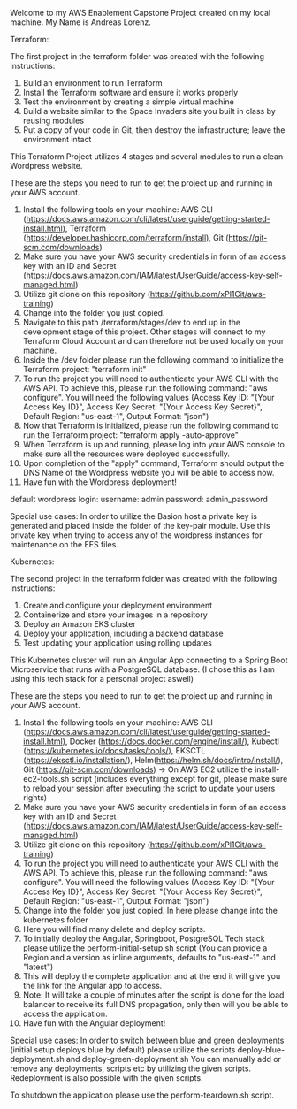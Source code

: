 Welcome to my AWS Enablement Capstone Project created on my local machine. My Name is Andreas Lorenz.

Terraform:

The first project in the terraform folder was created with the following instructions:

1. Build an environment to run Terraform 
2. Install the Terraform software and ensure it works properly
3. Test the environment by creating a simple virtual machine 
4. Build a website similar to the Space Invaders site you built in class by reusing modules
5. Put a copy of your code in Git, then destroy the infrastructure; leave the environment intact

This Terraform Project utilizes 4 stages and several modules to run a clean Wordpress website. 

These are the steps you need to run to get the project up and running in your AWS account.

1. Install the following tools on your machine: AWS CLI (https://docs.aws.amazon.com/cli/latest/userguide/getting-started-install.html), Terraform (https://developer.hashicorp.com/terraform/install), Git (https://git-scm.com/downloads)
2. Make sure you have your AWS security credentials in form of an access key with an ID and Secret (https://docs.aws.amazon.com/IAM/latest/UserGuide/access-key-self-managed.html)
2. Utilize git clone on this repository (https://github.com/xPl1Cit/aws-training)
3. Change into the folder you just copied.
4. Navigate to this path /terraform/stages/dev to end up in the development stage of this project. Other stages will connect to my Terraform Cloud Account and can therefore not be used locally on your machine.
5. Inside the /dev folder please run the following command to initialize the Terraform project: "terraform init"
6. To run the project you will need to authenticate your AWS CLI with the AWS API. To achieve this, please run the following command: "aws configure". You will need the following values (Access Key ID: "{Your Access Key ID}", Access Key Secret: "{Your Access Key Secret}", Default Region: "us-east-1", Output Format: "json")
7. Now that Terraform is initialized, please run the following command to run the Terraform project: "terraform apply -auto-approve"
8. When Terraform is up and running, please log into your AWS console to make sure all the resources were deployed successfully.
9. Upon completion of the "apply" command, Terraform should output the DNS Name of the Wordpress website you will be able to access now.
10. Have fun with the Wordpress deployment!

default wordpress login:
username: admin
password: admin_password

Special use cases:
In order to utilize the Basion host a private key is generated and placed inside the folder of the key-pair module. Use this private key when trying to access any of the wordpress instances for maintenance on the EFS files.



Kubernetes:

The second project in the terraform folder was created with the following instructions:

1. Create and configure your deployment environment
2. Containerize and store your images in a repository
3. Deploy an Amazon EKS cluster
4. Deploy your application, including a backend database
5. Test updating your application using rolling updates

This Kubernetes cluster will run an Angular App connecting to a Spring Boot Microservice that runs with a PostgreSQL database. (I chose this as I am using this tech stack for a personal project aswell)

These are the steps you need to run to get the project up and running in your AWS account.

1. Install the following tools on your machine: AWS CLI (https://docs.aws.amazon.com/cli/latest/userguide/getting-started-install.html), Docker (https://docs.docker.com/engine/install/), Kubectl (https://kubernetes.io/docs/tasks/tools/), EKSCTL (https://eksctl.io/installation/), Helm(https://helm.sh/docs/intro/install/), Git (https://git-scm.com/downloads) -> On AWS EC2 utilize the install-ec2-tools.sh script (includes everything except for git, please make sure to reload your session after executing the script to update your users rights)
2. Make sure you have your AWS security credentials in form of an access key with an ID and Secret (https://docs.aws.amazon.com/IAM/latest/UserGuide/access-key-self-managed.html)
3. Utilize git clone on this repository (https://github.com/xPl1Cit/aws-training)
4. To run the project you will need to authenticate your AWS CLI with the AWS API. To achieve this, please run the following command: "aws configure". You will need the following values (Access Key ID: "{Your Access Key ID}", Access Key Secret: "{Your Access Key Secret}", Default Region: "us-east-1", Output Format: "json")
5. Change into the folder you just copied. In here please change into the kubernetes folder
6. Here you will find many delete and deploy scripts.
7. To initially deploy the Angular, Springboot, PostgreSQL Tech stack please utilize the perform-initial-setup.sh script (You can provide a Region and a version as inline arguments, defaults to "us-east-1" and "latest")
8. This will deploy the complete application and at the end it will give you the link for the Angular app to access.
9. Note: It will take a couple of minutes after the script is done for the load balancer to receive its full DNS propagation, only then will you be able to access the application.
10. Have fun with the Angular deployment!

Special use cases:
In order to switch between blue and green deployments (initial setup deploys blue by default) please utilize the scripts deploy-blue-deployment.sh and deploy-green-deployment.sh
You can manually add or remove any deployments, scripts etc by utilizing the given scripts. Redeployment is also possible with the given scripts.

To shutdown the application please use the perform-teardown.sh script.